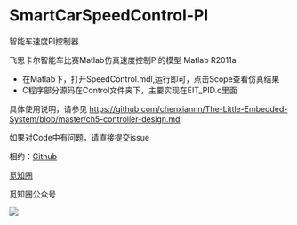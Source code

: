 # SmartCarSpeedControl-PI
智能车速度PI控制器

飞思卡尔智能车比赛Matlab仿真速度控制PI的模型
Matlab R2011a

- 在Matlab下，打开SpeedControl.mdl,运行即可，点击Scope查看仿真结果
- C程序部分源码在Control文件夹下，主要实现在EIT_PID.c里面

具体使用说明，请参见
https://github.com/chenxiannn/The-Little-Embedded-System/blob/master/ch5-controller-design.md


如果对Code中有问题，请直接提交issue



相约：[Github](https://github.com/chenxiannn)

[觅知圈](https://www.mizhiquan.com)

觅知圈公众号

![](https://www.mizhiquan.com/static/images/qrcode.jpg)
